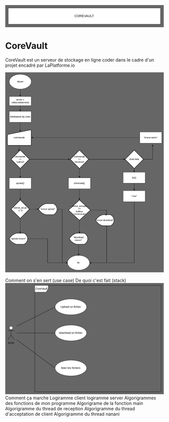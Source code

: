 ![alt text](image-1.png)

# CoreVault
CoreVault est un serveur de stockage en ligne coder dans le cadre d'un projet encadré par LaPlatforme.io

![alt text](image.png)

Comment on s'en sert (use case)
De quoi c'est fait (stack)
![alt text](image-2.png)
Comment ça marche
Logiramme client
logiramme server
Algorigrammes des fonctions de mon programme
Algorigrame de la fonction main
Algorigramme du thread de reception
Algorigramme du thread d'acceptation de client
Algorigramme du thread nanani

